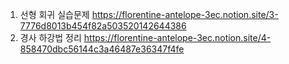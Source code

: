 1. 선형 회귀 실습문제
https://florentine-antelope-3ec.notion.site/3-7776d8013b454f82a503520142644386
2. 경사 하강법 정리
https://florentine-antelope-3ec.notion.site/4-858470dbc56144c3a46487e36347f4fe 
